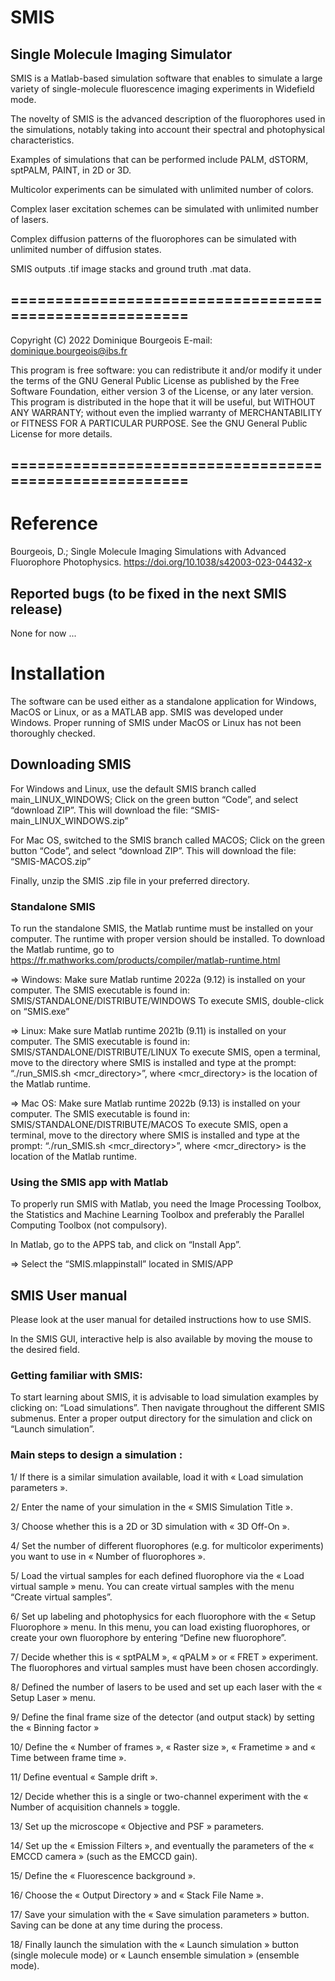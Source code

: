 # SMIS
## Single Molecule Imaging Simulator

SMIS is a Matlab-based simulation software that enables to simulate a large variety of single-molecule fluorescence imaging experiments in Widefield mode. 

The novelty of SMIS is the advanced description of the fluorophores used in the simulations, notably taking into account their spectral and photophysical characteristics.

Examples of simulations that can be performed include PALM, dSTORM, sptPALM, PAINT, in 2D or 3D. 

Multicolor experiments can be simulated with unlimited number of colors. 

Complex laser excitation schemes can be simulated with unlimited number of lasers. 

Complex diffusion patterns of the fluorophores can be simulated with unlimited number of diffusion states.

SMIS outputs .tif image stacks and ground truth .mat data.

## =======================================================
Copyright (C) 2022 Dominique Bourgeois
E-mail: dominique.bourgeois@ibs.fr

This program is free software: you can redistribute it and/or modify it under the terms of the GNU General Public License as published by the Free Software Foundation, either version 3 of the License, or any later version.  This program is distributed in the hope that it will be useful, but WITHOUT ANY WARRANTY; without even the implied warranty of MERCHANTABILITY or FITNESS FOR A PARTICULAR PURPOSE. See the GNU General Public License for more details.
## ======================================================= 

# Reference
Bourgeois, D.; Single Molecule Imaging Simulations with Advanced Fluorophore Photophysics. https://doi.org/10.1038/s42003-023-04432-x

## Reported bugs (to be fixed in the next SMIS release)
None for now ...

# Installation
The software can be used either as a standalone application for Windows, MacOS or Linux, or as a MATLAB app. 
SMIS was developed under Windows. Proper running of SMIS under MacOS or Linux has not been thoroughly checked.

## Downloading SMIS

For Windows and Linux, use the default SMIS branch called main_LINUX_WINDOWS; 
Click on the green button “Code”, and select “download ZIP”. 
This will download the file: “SMIS-main_LINUX_WINDOWS.zip”

For Mac OS, switched to the SMIS branch called MACOS; 
Click on the green button “Code”, and select “download ZIP”. 
This will download the file: “SMIS-MACOS.zip”

Finally, unzip the SMIS .zip file in your preferred directory.

### Standalone SMIS 
To run the standalone SMIS, the Matlab runtime must be installed on your computer. The runtime with proper version should be installed. To download the Matlab runtime, go to https://fr.mathworks.com/products/compiler/matlab-runtime.html

=> Windows:
Make sure Matlab runtime 2022a (9.12) is installed on your computer.
The SMIS executable is found in: SMIS/STANDALONE/DISTRIBUTE/WINDOWS
To execute SMIS, double-click on “SMIS.exe”

=> Linux:
Make sure Matlab runtime 2021b (9.11) is installed on your computer.
The SMIS executable is found in: SMIS/STANDALONE/DISTRIBUTE/LINUX
To execute SMIS, open a terminal, move to the directory where SMIS is installed and type at the prompt: “./run_SMIS.sh <mcr_directory>”, where <mcr_directory> is the location of the Matlab runtime. 

=> Mac OS:
Make sure Matlab runtime 2022b (9.13) is installed on your computer.
The SMIS executable is found in: SMIS/STANDALONE/DISTRIBUTE/MACOS
To execute SMIS, open a terminal, move to the directory where SMIS is installed and type at the prompt: “./run_SMIS.sh <mcr_directory>”, where <mcr_directory> is the location of the Matlab runtime. 

### Using the SMIS app with Matlab
To properly run SMIS with Matlab, you need the Image Processing Toolbox, the Statistics and Machine Learning Toolbox and preferably the Parallel Computing Toolbox (not compulsory).

In Matlab, go to the APPS tab, and click on “Install App”. 

=> Select the “SMIS.mlappinstall” located in SMIS/APP 

## SMIS User manual

Please look at the user manual for detailed instructions how to use SMIS.

In the SMIS GUI, interactive help is also available by moving the mouse to the desired field.

### Getting familiar with SMIS: 

To start learning about SMIS, it is advisable to load simulation examples by clicking on: “Load simulations”. Then navigate throughout the different SMIS submenus. Enter a proper output directory for the simulation and click on “Launch simulation”.

### Main steps to design a simulation : 
1/ If there is a similar simulation available, load it with « Load simulation parameters ».

2/ Enter the name of your simulation in the « SMIS Simulation Title ».

3/ Choose whether this is a 2D or 3D simulation with « 3D Off-On ».

4/ Set the number of different fluorophores (e.g. for multicolor experiments) you want to use in « Number of fluorophores ».

5/ Load the virtual samples for each defined fluorophore via the « Load virtual sample » menu. You can create virtual samples with the menu “Create virtual samples”.

6/ Set up labeling and photophysics for each fluorophore with the « Setup Fluorophore » menu. In this menu, you can load existing fluorophores, or create your own fluorophore by entering “Define new fluorophore”.

7/ Decide whether this is « sptPALM », « qPALM » or « FRET » experiment. The fluorophores and virtual samples must have been chosen accordingly.

8/ Defined the number of lasers to be used and set up each laser with the « Setup Laser » menu.

9/ Define the final frame size of the detector (and output stack) by setting the « Binning factor »

10/ Define the « Number of frames », « Raster size », « Frametime » and « Time between frame time ».

11/ Define eventual « Sample drift ».

12/ Decide whether this is a single or two-channel experiment with the « Number of acquisition channels » toggle.

13/ Set up the microscope « Objective and PSF » parameters.

14/ Set up the « Emission Filters », and eventually the parameters of the « EMCCD camera » (such as the EMCCD gain).

15/ Define the « Fluorescence background ».

16/ Choose the « Output Directory » and « Stack File Name ».

17/ Save your simulation with the « Save simulation parameters » button. Saving can be done at any time during the process.

18/ Finally launch the simulation with the « Launch simulation » button (single molecule mode) or « Launch ensemble simulation » (ensemble mode).


